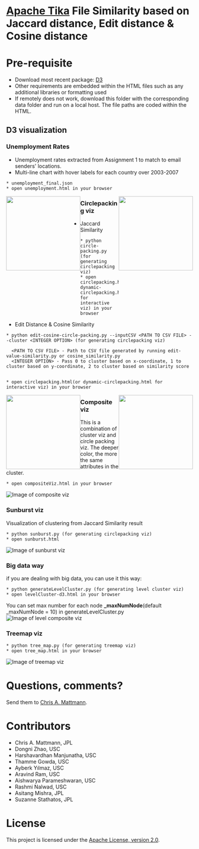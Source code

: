 [Apache Tika](https://d3js.org/) File Similarity based on Jaccard distance, Edit distance & Cosine distance
===



Pre-requisite
===
- Download most recent package: [D3](https://d3js.org)
- Other requirements are embedded within the HTML files such as any additional libraries or formatting used
- If remotely does not work, download this folder with the corresponding data folder and run on a local host. The file paths are coded within the HTML.


D3 visualization
----------------

### Unemployment Rates
- Unemployment rates extracted from Assignment 1 to match to email senders' locations.
- Multi-line chart with hover labels for each country over 2003-2007
```
* unemployment_final.json
* open unemployment.html in your browser
```


<img src="https://github.com/dongnizh/tika-img-similarity/blob/refactor/snapshots/cluster.png" width = "200px" height = "200px" style = "float:left">
<img src="https://github.com/dongnizh/tika-img-similarity/blob/refactor/snapshots/interactive-cluster.png" width = "200px" height = "200px" style = "float:right">

### Circlepacking viz
- Jaccard Similarity
```
* python circle-packing.py (for generating circlepacking viz)
* open circlepacking.html(or dynamic-circlepacking.html for interactive viz) in your browser
```
- Edit Distance & Cosine Similarity  
```
* python edit-cosine-circle-packing.py --inputCSV <PATH TO CSV FILE> --cluster <INTEGER OPTION> (for generating circlepacking viz)

  <PATH TO CSV FILE> - Path to CSV file generated by running edit-value-similarity.py or cosine_similarity.py
  <INTEGER OPTION> - Pass 0 to cluster based on x-coordinate, 1 to cluster based on y-coordinate, 2 to cluster based on similarity score


* open circlepacking.html(or dynamic-circlepacking.html for interactive viz) in your browser
```
<img src="https://github.com/dongnizh/tika-img-similarity/blob/refactor/snapshots/circlepacking.png" width = "200px" height = "200px" style = "float:left">
<img src="https://github.com/dongnizh/tika-img-similarity/blob/refactor/snapshots/interactive-circlepacking.png" width = "200px" height = "200px" style = "float:right">

### Composite viz
This is a combination of cluster viz and circle packing viz.
The deeper color, the more the same attributes in the cluster.
```
* open compositeViz.html in your browser
```
![Image of composite viz](https://github.com/dongnizh/tika-img-similarity/blob/refactor/snapshots/composite.png)

### Sunburst viz
Visualization of clustering from Jaccard Similarity result
```
* python sunburst.py (for generating circlepacking viz)
* open sunburst.html
```
![Image of sunburst viz](https://github.com/chrismattmann/tika-img-similarity/blob/master/snapshots/sunburst.png)

### Big data way
if you are dealing with big data, you can use it this way:
```
* python generateLevelCluster.py (for generating level cluster viz)
* open levelCluster-d3.html in your browser
```
You can set max number for each node **_maxNumNode**(default _maxNumNode = 10) in generateLevelCluster.py
![Image of level composite viz](https://github.com/dongnizh/tika-img-similarity/blob/refactor/snapshots/level-composite.png)

### Treemap viz
```
* python tree_map.py (for generating treemap viz)
* open tree_map.html in your browser
```
![Image of treemap viz](https://github.com/chrismattmann/tika-similarity/blob/master/snapshots/treemap.png)

Questions, comments?
===================
Send them to [Chris A. Mattmann](mailto:chris.a.mattmann@jpl.nasa.gov).

Contributors
============
* Chris A. Mattmann, JPL
* Dongni Zhao, USC
* Harshavardhan Manjunatha, USC
* Thamme Gowda, USC
* Ayberk Yılmaz, USC
* Aravind Ram, USC
* Aishwarya Parameshwaran, USC
* Rashmi Nalwad, USC
* Asitang Mishra, JPL
* Suzanne Stathatos, JPL

License
===

This project is licensed under the [Apache License, version 2.0](http://www.apache.org/licenses/LICENSE-2.0).







